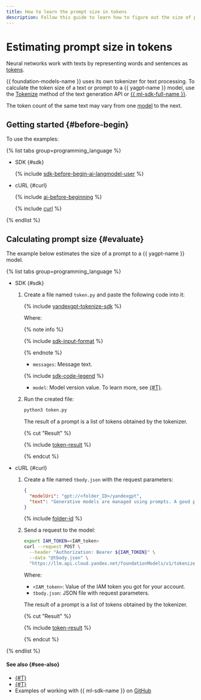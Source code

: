 ```yaml
---
title: How to learn the prompt size in tokens
description: Follow this guide to learn how to figure out the size of prompts to {{ gpt-lite }} and {{ gpt-pro }} models in tokens.
---
```


# Estimating prompt size in tokens

Neural networks work with texts by representing words and sentences as [tokens](../../concepts/yandexgpt/tokens.md).

{{ foundation-models-name }} uses its own tokenizer for text processing. To calculate the token size of a text or prompt to a {{ yagpt-name }} model, use the [Tokenize](../../text-generation/api-ref/Tokenizer/index.md) method of the text generation API or [{{ ml-sdk-full-name }}](../../sdk/index.md).

The token count of the same text may vary from one [model](../../concepts/yandexgpt/models.md) to the next.

## Getting started {#before-begin}

To use the examples:

{% list tabs group=programming_language %}

- SDK {#sdk}

  {% include [sdk-before-begin-ai-langmodel-user](../../../_includes/foundation-models/sdk-before-begin-ai-langmodel-user.md) %}

- cURL {#curl}

  {% include [ai-before-beginning](../../../_includes/foundation-models/yandexgpt/ai-before-beginning.md) %}

  {% include [curl](../../../_includes/curl.md) %}

{% endlist %}

## Calculating prompt size {#evaluate}

The example below estimates the size of a prompt to a {{ yagpt-name }} model.

{% list tabs group=programming_language %}

- SDK {#sdk}

  1. Create a file named `token.py` and paste the following code into it:

      {% include [yandexgpt-tokenize-sdk](../../../_includes/foundation-models/examples/yandexgpt-tokenize-sdk.md) %}

      Where:

      {% note info %}

      {% include [sdk-input-format](../../../_includes/foundation-models/sdk-input-format.md) %}

      {% endnote %}

      * `messages`: Message text.

      {% include [sdk-code-legend](../../../_includes/foundation-models/examples/sdk-code-legend.md) %}

      * `model`: Model version value. To learn more, see [{#T}](../../concepts/yandexgpt/models.md#addressing-models).

  1. Run the created file:

      ```bash
      python3 token.py
      ```

      The result of a prompt is a list of tokens obtained by the tokenizer.


      
      {% cut "Result" %}

      {% include [token-result](../../../_untranslatable/foundation-models/tokens-result-en.md) %}

      {% endcut %}


- cURL {#curl}

  1. Create a file named `tbody.json` with the request parameters:
  
     ```json
     {
       "modelUri": "gpt://<folder_ID>/yandexgpt",
       "text": "Generative models are managed using prompts. A good prompt should contain the context of your request to the model (instruction) and the actual task the model should complete based on the provided context. The more specific your prompt, the more accurate will be the results returned by the model.\n Apart from the prompt, other request parameters will impact the model's output too. Use Foundation Models Playground available from the management console to test your requests."
     }
     ```
  
     {% include [folder-id](../../../_includes/foundation-models/yandexgpt/folder-id.md) %}
  
  1. Send a request to the model:
  
     ```bash
     export IAM_TOKEN=<IAM_token>
     curl --request POST \
       --header "Authorization: Bearer ${IAM_TOKEN}" \
       --data "@tbody.json" \
       "https://llm.api.cloud.yandex.net/foundationModels/v1/tokenize"
     ```
  
     Where:
  
     * `<IAM_token>`: Value of the IAM token you got for your account.
     * `tbody.json`: JSON file with request parameters.
  
     The result of a prompt is a list of tokens obtained by the tokenizer.
     

      
      {% cut "Result" %}

      {% include [token-result](../../../_untranslatable/foundation-models/tokens-result-en.md) %}

      {% endcut %}


{% endlist %}

#### See also {#see-also}

* [{#T}](../../concepts/yandexgpt/tokens.md)
* [{#T}](../../concepts/yandexgpt/index.md)
* Examples of working with {{ ml-sdk-name }} on [GitHub](https://github.com/yandex-cloud/yandex-cloud-ml-sdk/tree/master/examples/sync/completions)